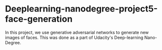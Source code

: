 # Deeplearning-nanodegree-project5-face-generation
In this project, we use generative adversarial networks to generate new images of faces. This was done as a part of Udacity's Deep-learning Nano-Degree.
